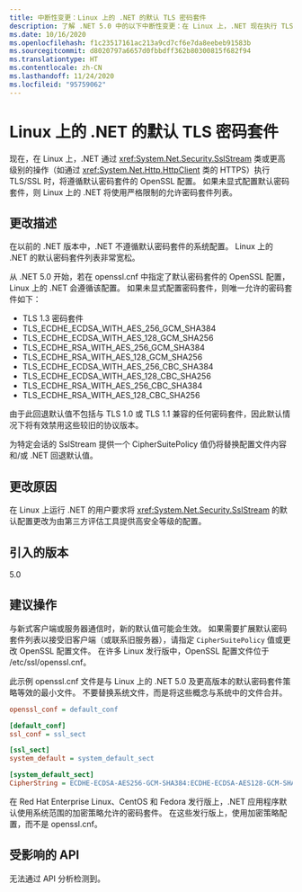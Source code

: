 ```yaml
---
title: 中断性变更：Linux 上的 .NET 的默认 TLS 密码套件
description: 了解 .NET 5.0 中的以下中断性变更：在 Linux 上，.NET 现在执行 TLS/SSL 时，将遵循默认密码套件的 OpenSSL 配置。
ms.date: 10/16/2020
ms.openlocfilehash: f1c23517161ac213a9cd7cf6e7da8eebeb91583b
ms.sourcegitcommit: d8020797a6657d0fbbdff362b80300815f682f94
ms.translationtype: HT
ms.contentlocale: zh-CN
ms.lasthandoff: 11/24/2020
ms.locfileid: "95759062"
---
```

# <a name="default-tls-cipher-suites-for-net-on-linux"></a>Linux 上的 .NET 的默认 TLS 密码套件

现在，在 Linux 上，.NET 通过 <xref:System.Net.Security.SslStream> 类或更高级别的操作（如通过 <xref:System.Net.Http.HttpClient> 类的 HTTPS）执行 TLS/SSL 时，将遵循默认密码套件的 OpenSSL 配置。 如果未显式配置默认密码套件，则 Linux 上的 .NET 将使用严格限制的允许密码套件列表。

## <a name="change-description"></a>更改描述

在以前的 .NET 版本中，.NET 不遵循默认密码套件的系统配置。 Linux 上的 .NET 的默认密码套件列表非常宽松。

从 .NET 5.0 开始，若在 openssl.cnf 中指定了默认密码套件的 OpenSSL 配置，Linux 上的 .NET 会遵循该配置。 如果未显式配置密码套件，则唯一允许的密码套件如下：

- TLS 1.3 密码套件
- TLS_ECDHE_ECDSA_WITH_AES_256_GCM_SHA384
- TLS_ECDHE_ECDSA_WITH_AES_128_GCM_SHA256
- TLS_ECDHE_RSA_WITH_AES_256_GCM_SHA384
- TLS_ECDHE_RSA_WITH_AES_128_GCM_SHA256
- TLS_ECDHE_ECDSA_WITH_AES_256_CBC_SHA384
- TLS_ECDHE_ECDSA_WITH_AES_128_CBC_SHA256
- TLS_ECDHE_RSA_WITH_AES_256_CBC_SHA384
- TLS_ECDHE_RSA_WITH_AES_128_CBC_SHA256

由于此回退默认值不包括与 TLS 1.0 或 TLS 1.1 兼容的任何密码套件，因此默认情况下将有效禁用这些较旧的协议版本。

为特定会话的 SslStream 提供一个 CipherSuitePolicy 值仍将替换配置文件内容和/或 .NET 回退默认值。

## <a name="reason-for-change"></a>更改原因

在 Linux 上运行 .NET 的用户要求将 <xref:System.Net.Security.SslStream> 的默认配置更改为由第三方评估工具提供高安全等级的配置。

## <a name="version-introduced"></a>引入的版本

5.0

## <a name="recommended-action"></a>建议操作

与新式客户端或服务器通信时，新的默认值可能会生效。 如果需要扩展默认密码套件列表以接受旧客户端（或联系旧服务器），请指定 `CipherSuitePolicy` 值或更改 OpenSSL 配置文件。 在许多 Linux 发行版中，OpenSSL 配置文件位于 /etc/ssl/openssl.cnf。

此示例 openssl.cnf 文件是与 Linux 上的 .NET 5.0 及更高版本的默认密码套件策略等效的最小文件。 不要替换系统文件，而是将这些概念与系统中的文件合并。

```ini
openssl_conf = default_conf

[default_conf]
ssl_conf = ssl_sect

[ssl_sect]
system_default = system_default_sect

[system_default_sect]
CipherString = ECDHE-ECDSA-AES256-GCM-SHA384:ECDHE-ECDSA-AES128-GCM-SHA256:ECDHE-RSA-AES256-GCM-SHA384:ECDHE-RSA-AES128-GCM-SHA256:ECDHE-ECDSA-AES256-SHA384:ECDHE-ECDSA-AES128-SHA256:ECDHE-RSA-AES256-SHA384:ECDHE-RSA-AES128-SHA256
```

在 Red Hat Enterprise Linux、CentOS 和 Fedora 发行版上，.NET 应用程序默认使用系统范围的加密策略允许的密码套件。 在这些发行版上，使用加密策略配置，而不是 openssl.cnf。

## <a name="affected-apis"></a>受影响的 API

无法通过 API 分析检测到。

<!--

### Affected APIs

- Not detectible via API analysis.

### Category

- Cryptography
- Security

-->
